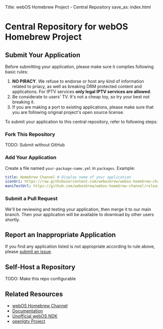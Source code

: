 Title: webOS Homebrew Project - Central Repository
save_as: index.html

# Central Repository for webOS Homebrew Project

## Submit Your Application

Before submitting your application, please make sure it complies following basic rules:

1. **NO PIRACY**. We refuse to endorse or host any kind of information related to priacy, as well as breaking DRM protected content and applications. For IPTV services **only legal IPTV services are allowed**.
2. Be considerate to users' TV. It's not a cheap toy, so try your best not breaking it.
3. If you are making a port to existing applications, please make sure that you are following original project's open source license.

To submit your application to this central repository, refer to following steps:

### Fork This Repository

TODO: Submit without GitHub

### Add Your Application

Create a file named `your-package-name.yml` in `packages`. Example:

```yaml
title: Homebrew Channel # Display name of your application
iconUri: https://raw.githubusercontent.com/webosbrew/webos-homebrew-channel/main/assets/icon160.png # Publicly accesible HTTP/HTTPS URL, or data uri to icon image.
manifestUrl: https://github.com/webosbrew/webos-homebrew-channel/releases/latest/download/org.webosbrew.hbchannel.manifest.json # Publicly accessible manifest file of your application
```

### Submit a Pull Request

We'll be reviewing and testing your application, then merge it to our main branch. Then your application will be available to download by other users shortly.

## Report an Inappropriate Application

If you find any application listed is not appropriate according to rule above, please [submit an issue](https://github.com/webosbrew/apps-repo/issues/new).

## Self-Host a Repository

TODO: Make this repo configurable

## Related Resources

* [webOS Homebrew Channel](https://github.com/webosbrew/webos-homebrew-channel)
* [Documentation](https://github.com/webosbrew/docs)
* [Unofficial webOS NDK](https://github.com/webosbrew/meta-lg-webos-ndk)
* [openlgtv Project](https://openlgtv.github.io/)